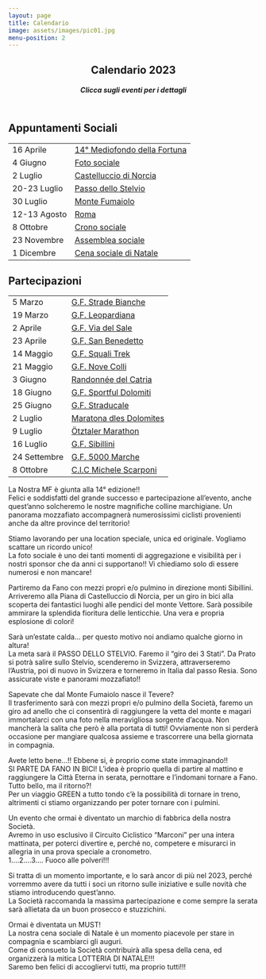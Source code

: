 ```yaml
---
layout: page
title: Calendario
image: assets/images/pic01.jpg
menu-position: 2
---
```


<div id="main" class="alt">
  <section id="calendario">
    <div class="inner">
      <header class="major">
        <h1>
          Calendario 2023
          <a
            href="https://calendar.google.com/calendar/u/0?cid=MDBmZWJiZDI2ZmMyNzE1YTFlMjg2MTE5MDVmMDhhYzNmMGEyNGZkMjkwMjc0NDJkMGY2NzlkYjlmOTNmOGRhOUBncm91cC5jYWxlbmRhci5nb29nbGUuY29t"
            target="_blank"
            class="icon fa-calendar-plus"
            title="Google Calendar">
          </a>
        </h1>
        <h5>Clicca sugli eventi per i dettagli</h5>
      </header>
      <div class="row">
        <div class="6u 12u$(small)">
          <h2>Appuntamenti Sociali</h2>
          <div class="table-wrapper">
            <table class="alt">
              <tbody>
                <tr>
                  <td>16 Aprile</td>
                  <td><a href="#cal0416" data-modal>14° Mediofondo della Fortuna</a></td>
                </tr>
                <tr>
                  <td>4 Giugno</td>
                  <td><a href="#cal0604" data-modal>Foto sociale</a></td>
                </tr>
                <tr>
                  <td>2 Luglio</td>
                  <td><a href="#cal0702" data-modal>Castelluccio di Norcia</a></td>
                </tr>
                <tr>
                  <td>20-23 Luglio</td>
                  <td><a href="#cal0720" data-modal>Passo dello Stelvio</a></td>
                </tr>
                <tr>
                  <td>30 Luglio</td>
                  <td><a href="#cal0730" data-modal>Monte Fumaiolo</a></td>
                </tr>
                <tr>
                  <td>12-13 Agosto</td>
                  <td><a href="#cal0812" data-modal>Roma</a></td>
                </tr>
                <tr>
                  <td>8 Ottobre</td>
                  <td><a href="#cal1008" data-modal>Crono sociale</a></td>
                </tr>
                <tr>
                  <td>23 Novembre</td>
                  <td><a href="#cal1123" data-modal>Assemblea sociale</a></td>
                </tr>
                <tr>
                  <td>1 Dicembre</td>
                  <td><a href="#cal1201" data-modal>Cena sociale di Natale</a></td>
                </tr>
              </tbody>
            </table>
          </div>
        </div>
        <div class="6u$ 12u$(small)">
          <h2>Partecipazioni</h2>
          <div class="table-wrapper">
            <table class="alt">
              <tbody>
                <tr>
                  <td>5 Marzo</td>
                  <td><a href="https://gfstradebianche.it/" target="_blank">G.F. Strade Bianche</a></td>
                </tr>
                <tr>
                  <td>19 Marzo</td>
                  <td><a href="http://www.fondoleopardiana.com/" target="_blank">G.F. Leopardiana</a></td>
                </tr>
                <tr>
                  <td>2 Aprile</td>
                  <td><a href="https://www.granfondoviadelsale.com/" target="_blank">G.F. Via del Sale</a></td>
                </tr>
                <tr>
                  <td>23 Aprile</td>
                  <td><a href="https://www.granfondosanbenedettodeltronto.it/" target="_blank">G.F. San Benedetto</a></td>
                </tr>
                <tr>
                  <td>14 Maggio</td>
                  <td><a href="https://www.granfondosquali.it/" target="_blank">G.F. Squali Trek</a></td>
                </tr>
                <tr>
                  <td>21 Maggio</td>
                  <td><a href="https://www.novecolli.it/" target="_blank">G.F. Nove Colli</a></td>
                </tr>
                <tr>
                  <td>3 Giugno</td>
                  <td><a href="https://www.facebook.com/profile.php?id=100075917361917" target="_blank">Randonnée del Catria</a></td>
                </tr>
                <tr>
                  <td>18 Giugno</td>
                  <td><a href="https://www.sportfuldolomitirace.it/" target="_blank">G.F. Sportful Dolomiti</a></td>
                </tr>
                <tr>
                  <td>25 Giugno</td>
                  <td><a href="https://cicloducaleurbino.it/la-straducale/" target="_blank">G.F. Straducale</a></td>
                </tr>
                <tr>
                  <td>2 Luglio</td>
                  <td><a href="https://www.maratona.it/it/" target="_blank">Maratona dles Dolomites</a></td>
                </tr>
                <tr>
                  <td>9 Luglio</td>
                  <td><a href="https://www.oetztaler-radmarathon.com/it/home.html" target="_blank">Ötztaler Marathon</a></td>
                </tr>
                <tr>
                  <td>16 Luglio</td>
                  <td><a href="https://www.granfondodeisibillini.it/" target="_blank">G.F. Sibillini</a></td>
                </tr>
                <tr>
                  <td>24 Settembre</td>
                  <td><a href="https://www.5milamarche.com/" target="_blank">G.F. 5000 Marche</a></td>
                </tr>
                <tr>
                  <td>8 Ottobre</td>
                  <td><a href="https://www.michelescarponi.it/granfondo/" target="_blank">C.I.C Michele Scarponi</a></td>
                </tr>
              </tbody>
            </table>
          </div>
        </div>
      </div>
    </div>
  </section>
</div>

<div id="cal0416" class="modal">
  <p>
    La Nostra MF è giunta alla 14° edizione!!<br>
    Felici e soddisfatti del grande successo e partecipazione all’evento, anche quest’anno solcheremo le nostre magnifiche colline marchigiane. Un panorama mozzafiato accompagnerà numerosissimi ciclisti provenienti anche da altre province del territorio!
  </p>
</div>
<div id="cal0604" class="modal">
  <p>
    Stiamo lavorando per una location speciale, unica ed originale.
    Vogliamo scattare un ricordo unico!<br>
    La foto sociale è uno dei tanti momenti di aggregazione e visibilità per i nostri sponsor che da anni ci supportano!!
    Vi chiediamo solo di essere numerosi e non mancare!
  </p>
</div>
<div id="cal0702" class="modal">
  <p>
    Partiremo da Fano con mezzi propri e/o pulmino in direzione monti Sibillini.<br>
    Arriveremo alla Piana di Castelluccio di Norcia, per un giro in bici alla scoperta dei fantastici luoghi alle pendici del monte Vettore.
    Sarà possibile ammirare la splendida fioritura delle lenticchie. Una vera e propria esplosione di colori!
  </p>
</div>
<div id="cal0720" class="modal">
  <p>
    Sarà un’estate calda… per questo motivo noi andiamo qualche giorno in altura!<br>
    La meta sarà il PASSO DELLO STELVIO. Faremo il “giro dei 3 Stati”. Da Prato si potrà salire sullo Stelvio, scenderemo in Svizzera, attraverseremo l’Austria, poi di nuovo in Svizzera e torneremo in Italia dal passo Resia. Sono assicurate viste e panorami mozzafiato!!
  </p>
</div>
<div id="cal0730" class="modal">
  <p>
    Sapevate che dal Monte Fumaiolo nasce il Tevere?<br>
    Il trasferimento sarà con mezzi propri e/o pulmino della Società, faremo un giro ad anello che ci consentirà di raggiungere la vetta del monte e magari immortalarci con una foto nella meravigliosa sorgente d’acqua.
    Non mancherà la salita che però è alla portata di tutti! Ovviamente non si perderà occasione per mangiare qualcosa assieme e trascorrere una bella giornata in compagnia.
  </p>
</div>
<div id="cal0812" class="modal">
  <p>
    Avete letto bene…!! Ebbene si, è proprio come state immaginando!!<br>
    SI PARTE DA FANO IN BICI! L’idea è proprio quella di partire al mattino e raggiungere la Città Eterna in serata, pernottare e l’indomani tornare a Fano.
    Tutto bello, ma il ritorno?!<br>
    Per un viaggio GREEN a tutto tondo c’è la possibilità di tornare in treno, altrimenti ci stiamo organizzando per poter tornare con i pulmini.
  </p>
</div>
<div id="cal1008" class="modal">
  <p>
    Un evento che ormai è diventato un marchio di fabbrica della nostra Società.<br>
    Avremo in uso esclusivo il Circuito Ciclistico “Marconi” per una intera mattinata, per poterci divertire e, perché no, competere e misurarci in allegria in una prova speciale a cronometro.<br>
    1….2….3…. Fuoco alle polveri!!!
  </p>
</div>
<div id="cal1123" class="modal">
  <p>
    Si tratta di un momento importante, e lo sarà ancor di più nel 2023, perché vorremmo avere da tutti i soci un ritorno sulle iniziative e sulle novità che stiamo introducendo quest’anno.<br>
    La Società raccomanda la massima partecipazione e come sempre la serata sarà allietata da un buon prosecco e stuzzichini.
  </p>
</div>
<div id="cal1201" class="modal">
  <p>
    Ormai è diventata un MUST!<br>
    La nostra cena sociale di Natale è un momento piacevole per stare in compagnia e scambiarci gli auguri.<br>
    Come di consueto la Società contribuirà alla spesa della cena, ed organizzerà la mitica LOTTERIA DI NATALE!!!<br>
    Saremo ben felici di accogliervi tutti, ma proprio tutti!!!
  </p>
</div>
